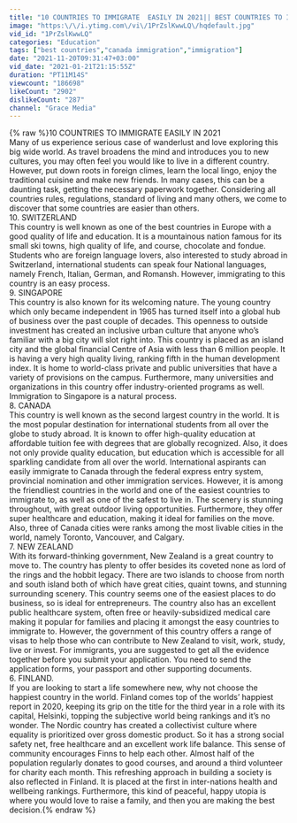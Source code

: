```yaml
---
title: "10 COUNTRIES TO IMMIGRATE  EASILY IN 2021|| BEST COUNTRIES TO IMMIGRATE EASILY (TRAVEL GUILD)."
image: "https:\/\/i.ytimg.com\/vi\/1PrZslKwwLQ\/hqdefault.jpg"
vid_id: "1PrZslKwwLQ"
categories: "Education"
tags: ["best countries","canada immigration","immigration"]
date: "2021-11-20T09:31:47+03:00"
vid_date: "2021-01-21T21:15:55Z"
duration: "PT11M14S"
viewcount: "186698"
likeCount: "2902"
dislikeCount: "287"
channel: "Grace Media"
---
```

{% raw %}10 COUNTRIES TO IMMIGRATE  EASILY IN 2021<br />Many of us experience serious case of wanderlust and love exploring this big wide world. As travel broadens the mind and introduces you to new cultures, you may often feel you would like to live in a different country. However, put down roots in foreign climes, learn the local lingo, enjoy the traditional cuisine and make new friends. In many cases, this can be a daunting task, getting the necessary paperwork together. Considering all countries rules, regulations, standard of living and many others, we come to discover that some countries are easier than others. <br />10. SWITZERLAND<br />This country is well known as one of the best countries in Europe with a good quality of life and education. It is a mountainous nation famous for its small ski towns, high quality of life, and course, chocolate and fondue. Students who are foreign language lovers, also interested to study abroad in Switzerland, international students can speak four National languages, namely French, Italian, German, and Romansh. However, immigrating to this country is an easy process.<br />9. SINGAPORE<br />This country is also known for its welcoming nature. The young country which only became independent in 1965 has turned itself into a global hub of business over the past couple of decades. This openness to outside investment has created an inclusive urban culture that anyone who’s familiar with a big city will slot right into. This country is placed as an island city and the global financial Centre of Asia with less than 6 million people. It is having a very high quality living, ranking fifth in the human development index. It is home to world-class private and public universities that have a variety of provisions on the campus. Furthermore, many universities and organizations in this country offer industry-oriented programs as well. Immigration to Singapore is a natural process. <br />8. CANADA<br />This country is well known as the second largest country in the world. It is the most popular destination for international students from all over the globe to study abroad. It is known to offer high-quality education at affordable tuition fee with degrees that are globally recognized.  Also, it does not only provide quality education, but education which is accessible for all sparkling candidate from all over the world. International aspirants can easily immigrate to Canada through the federal express entry system, provincial nomination and other immigration services. However, it is among the friendliest countries in the world and one of the easiest countries to immigrate to, as well as one of the safest to live in. The scenery is stunning throughout, with great outdoor living opportunities. Furthermore, they offer super healthcare and education, making it ideal for families on the move. Also, three of Canada cities were ranks among the most livable cities in the world, namely Toronto, Vancouver, and Calgary. <br />7. NEW ZEALAND <br />With its forward-thinking government, New Zealand is a great country to move to. The country has plenty to offer besides its coveted none as lord of the rings and the hobbit legacy. There are two islands to choose from north and south island both of which have great cities, quaint towns, and stunning surrounding scenery. This country seems one of the easiest places to do business, so is ideal for entrepreneurs. The country also has an excellent public healthcare system, often free or heavily-subsidized medical care making it popular for families and placing it amongst the easy countries to immigrate to. However, the government of this country offers a range of visas to help those who can contribute to New Zealand to visit, work, study, live or invest. For immigrants, you are suggested to get all the evidence together before you submit your application. You need to send the application forms, your passport and other supporting documents.<br />6. FINLAND.<br />If you are looking to start a life somewhere new, why not choose the happiest country in the world. Finland comes top of the worlds’ happiest report in 2020, keeping its grip on the title for the third year in a role with its capital, Helsinki, topping the subjective world being rankings and it’s no wonder. The Nordic country has created a collectivist culture where equality is prioritized over gross domestic product. So it has a strong social safety net, free healthcare and an excellent work life balance. This sense of community encourages Finns to help each other. Almost half of the population regularly donates to good courses, and around a third volunteer for charity each month. This refreshing approach in building a society is also reflected in Finland. It is placed at the first in inter-nations health and wellbeing rankings. Furthermore, this kind of peaceful, happy utopia is where you would love to raise a family, and then you are making the best decision.{% endraw %}
